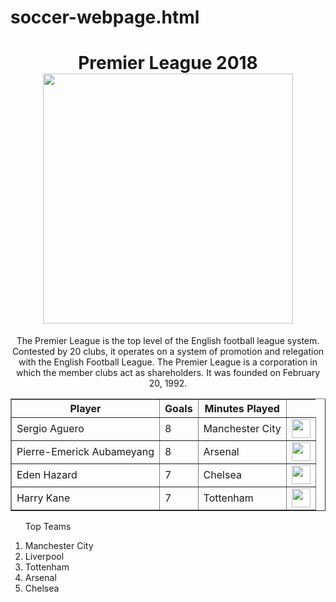 # soccer-webpage.html
<!DOCTYPE html>
<html>
<head>
  <meta charset="utf-8">
  <meta name="viewport" content="width=device-width">
  <title>JS Bin</title>
 
</head>
  
<body>
  
  <center>
  <h1>
    Premier League 2018
  <br><img src="https://bigdogsportspicks.com/wp-content/uploads/2018/10/epl-betting.jpg" width="400">
  </h1>
  <p>
    The Premier League is the top level of the English football league system. Contested by 20 clubs, it operates on a system of promotion and relegation with the English Football League. The Premier League is a corporation in which the member clubs act as shareholders. It was founded on February 20, 1992.
    </p></center>
<table border>
   <tr id="trHeader">
     <th>Player</th>
     <th>Goals</th>
     <th>Minutes Played</th>
   </tr>
   <tr>
     <td>Sergio Aguero</td>
     <td class="centerCell">8</td>
     <td>Manchester City</td>
     <td><img src="https://upload.wikimedia.org/wikipedia/en/thumb/e/eb/Manchester_City_FC_badge.svg/1200px-Manchester_City_FC_badge.svg.png" width=30px></td>
   </tr>
   <tr>
     <td>Pierre-Emerick Aubameyang</td>
     <td class="centerCell">8</td>
     <td>Arsenal</td>
     <td><img src="https://seeklogo.com/images/A/arsenal-logo-B27C071FE1-seeklogo.com.png" width=30px></td>

   </tr>
   <tr>
     <td>Eden Hazard</td>
     <td class="centerCell">7</td>
     <td>Chelsea</td>
     <td><img src="https://upload.wikimedia.org/wikipedia/hif/0/0d/Chelsea_FC.png" width=30px></td>
   </tr>
   <tr>
     <td>Harry Kane</td>
     <td class="centerCell">7</td>
     <td>Tottenham</td>
     <td><img src="http://www.stickpng.com/assets/images/580b57fcd9996e24bc43c4ee.png" width=30px></td>
   </tr>
 </table>
  <ol><p>Top Teams</p>
  <li>Manchester City</li>
  <li>Liverpool</li>
  <li>Tottenham</li>
  <li>Arsenal</li>
  <li>Chelsea</li>
  </ol>
</body>
</html>
